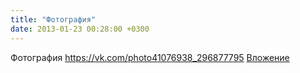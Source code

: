 ```yaml
---
title: "Фотография"
date: 2013-01-23 00:28:00 +0300
---
```


Фотография
<a class="vk-attach" href="https://vk.com/photo41076938_296877795">https://vk.com/photo41076938_296877795</a>
<a class="vk-attach" href="https://vk.com/photo41076938_296877795">Вложение</a>
